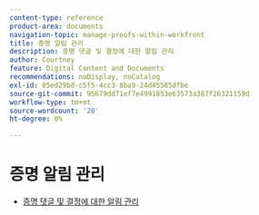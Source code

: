 ```yaml
---
content-type: reference
product-area: documents
navigation-topic: manage-proofs-within-workfront
title: 증명 알림 관리
description: 증명 댓글 및 결정에 대한 알림 관리
author: Courtney
feature: Digital Content and Documents
recommendations: noDisplay, noCatalog
exl-id: 85ed29bd-c5f5-4cc3-8ba9-24d45585dfbe
source-git-commit: 95679dd71ef7e4991853e63573a387f26321159d
workflow-type: tm+mt
source-wordcount: '20'
ht-degree: 0%

---
```


# 증명 알림 관리

* [증명 댓글 및 결정에 대한 알림 관리](../../../../review-and-approve-work/proofing/reviewing-proofs-within-workfront/manage-notifications-for-proof-comments.md)
